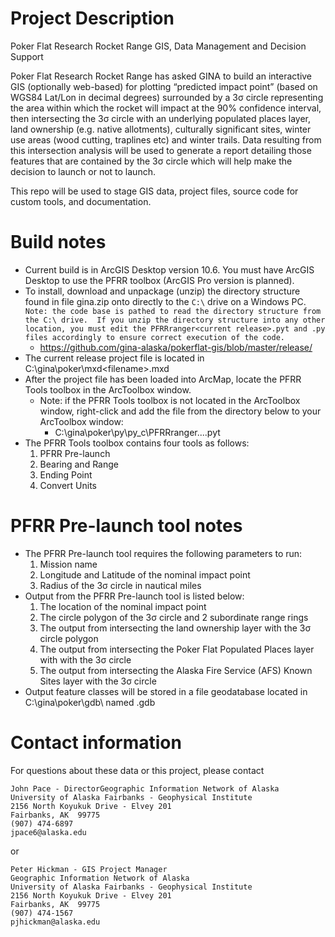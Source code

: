 # Project Description
Poker Flat Research Rocket Range GIS, Data Management and Decision Support

Poker Flat Research Rocket Range has asked GINA to build an interactive GIS (optionally web-based)
for plotting “predicted impact point” (based on WGS84 Lat/Lon in decimal degrees) surrounded by a
3σ circle representing the area within which the rocket will impact at the 90% confidence interval,
then intersecting the 3σ circle with an underlying populated places layer, land ownership
(e.g. native allotments), culturally significant sites, winter use areas (wood cutting, traplines etc)
and winter trails.  Data resulting from this intersection analysis will be used to generate a report
detailing those features that are contained by the 3σ circle which will help make the decision
to launch or not to launch.

This repo will be used to stage GIS data, project files, source code for custom tools, and
documentation.  

# Build notes
- Current build is in ArcGIS Desktop version 10.6.  You must have ArcGIS Desktop to use the PFRR toolbox (ArcGIS Pro version is planned).
- To install, download and unpackage (unzip) the directory structure found in file gina.zip onto directly to the `C:\` drive on a Windows PC.  `Note: the code base is pathed to read the directory structure from the C:\ drive.  If you unzip the directory structure into any other location, you must edit the PFRRranger<current release>.pyt and .py files accordingly to ensure correct execution of the code.`
  - https://github.com/gina-alaska/pokerflat-gis/blob/master/release/
- The current release project file is located in C:\gina\poker\mxd\<filename>.mxd
- After the project file has been loaded into ArcMap, locate the PFRR Tools toolbox in the ArcToolbox window.
  - Note: if the PFRR Tools toolbox is not located in the ArcToolbox window, right-click and add the file from the directory below to your ArcToolbox window: 
    - C:\gina\poker\py\py_c\PFRRranger...<release version>.pyt
- The PFRR Tools toolbox contains four tools as follows:
  1.  PFRR Pre-launch
  2.  Bearing and Range
  3.  Ending Point
  4.  Convert Units
  
# PFRR Pre-launch tool notes
- The PFRR Pre-launch tool requires the following parameters to run:
  1.  Mission name
  2.  Longitude and Latitude of the nominal impact point
  3.  Radius of the 3σ circle in nautical miles
- Output from the PFRR Pre-launch tool is listed below:
  1.  The location of the nominal impact point
  2.  The circle polygon of the 3σ circle and 2 subordinate range rings
  3.  The output from intersecting the land ownership layer with the 3σ circle polygon
  4.  The output from intersecting the Poker Flat Populated Places layer with with the 3σ circle
  5.  The output from intersecting the Alaska Fire Service (AFS) Known Sites layer with the 3σ circle
- Output feature classes will be stored in a file geodatabase located in C:\gina\poker\gdb\ named <Mission Name>.gdb
  
#  Contact information
For questions about these data or this project, please contact 
```
John Pace - DirectorGeographic Information Network of Alaska
University of Alaska Fairbanks - Geophysical Institute
2156 North Koyukuk Drive - Elvey 201
Fairbanks, AK  99775
(907) 474-6897
jpace6@alaska.edu
```
or
```
Peter Hickman - GIS Project Manager
Geographic Information Network of Alaska
University of Alaska Fairbanks - Geophysical Institute
2156 North Koyukuk Drive - Elvey 201
Fairbanks, AK  99775
(907) 474-1567
pjhickman@alaska.edu
```
